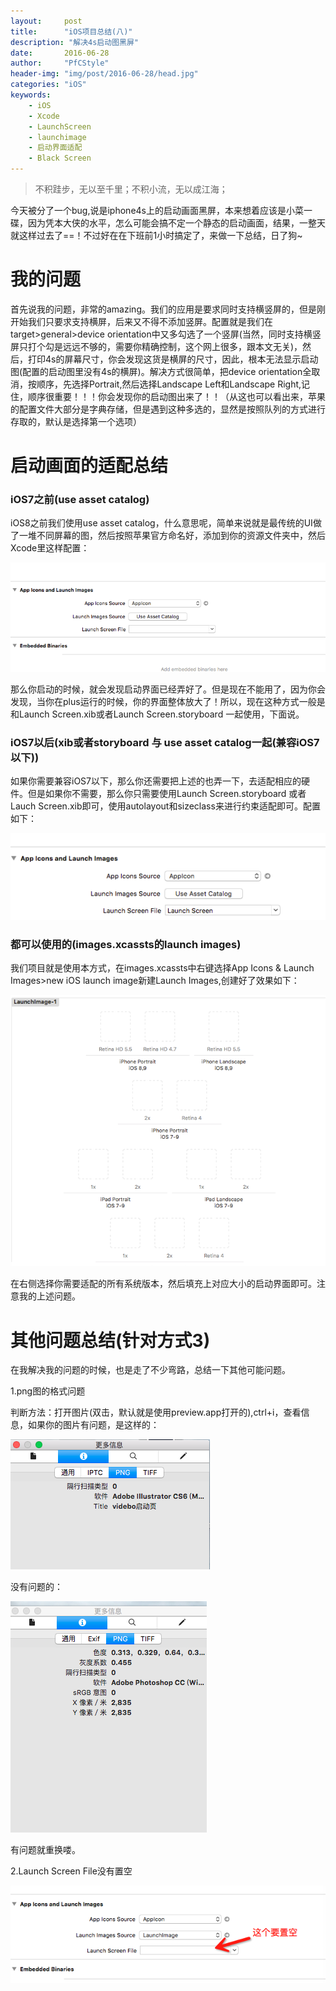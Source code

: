 ```yaml
---
layout:		post
title:		"iOS项目总结(八)"
description: "解决4s启动图黑屏"
date:		2016-06-28
author:		"PfCStyle"
header-img:	"img/post/2016-06-28/head.jpg"
categories: "iOS"
keywords:
    - iOS
    - Xcode
    - LaunchScreen
    - launchimage
    - 启动界面适配
    - Black Screen
---
```


> 不积跬步，无以至千里；不积小流，无以成江海；

今天被分了一个bug,说是iphone4s上的启动画面黑屏，本来想着应该是小菜一碟，因为凭本大侠的水平，怎么可能会搞不定一个静态的启动画面，结果，一整天就这样过去了==！不过好在在下班前1小时搞定了，来做一下总结，日了狗~

# 我的问题

首先说我的问题，非常的amazing。我们的应用是要求同时支持横竖屏的，但是刚开始我们只要求支持横屏，后来又不得不添加竖屏。配置就是我们在target>general>device orientation中又多勾选了一个竖屏(当然，同时支持横竖屏只打个勾是远远不够的，需要你精确控制，这个网上很多，跟本文无关)，然后，打印4s的屏幕尺寸，你会发现这货是横屏的尺寸，因此，根本无法显示启动图(配置的启动图里没有4s的横屏)。解决方式很简单，把device orientation全取消，按顺序，先选择Portrait,然后选择Landscape Left和Landscape Right,记住，顺序很重要！！！你会发现你的启动图出来了！！（从这也可以看出来，苹果的配置文件大部分是字典存储，但是遇到这种多选的，显然是按照队列的方式进行存取的，默认是选择第一个选项）

# 启动画面的适配总结

### iOS7之前(use asset catalog)

iOS8之前我们使用use asset catalog，什么意思呢，简单来说就是最传统的UI做了一堆不同屏幕的图，然后按照苹果官方命名好，添加到你的资源文件夹中，然后Xcode里这样配置：

![](/img/post/2016-06-28/assetcatalog1.png)

那么你启动的时候，就会发现启动界面已经弄好了。但是现在不能用了，因为你会发现，当你在plus运行的时候，你的界面整体放大了！所以，现在这种方式一般是和Launch Screen.xib或者Launch Screen.storyboard 一起使用，下面说。

### iOS7以后(xib或者storyboard 与 use asset catalog一起(兼容iOS7以下))

如果你需要兼容iOS7以下，那么你还需要把上述的也弄一下，去适配相应的硬件。但是如果你不需要，那么你只需要使用Launch Screen.storyboard 或者 Lauch Screen.xib即可，使用autolayout和sizeclass来进行约束适配即可。配置如下：

![](/img/post/2016-06-28/xib.png)

### 都可以使用的(images.xcassts的launch images)

我们项目就是使用本方式，在images.xcassts中右键选择App Icons & Launch Images>new iOS launch image新建Launch Images,创建好了效果如下：

![](/img/post/2016-06-28/imagesassets.png)

在右侧选择你需要适配的所有系统版本，然后填充上对应大小的启动界面即可。注意我的上述问题。

# 其他问题总结(针对方式3)

在我解决我的问题的时候，也是走了不少弯路，总结一下其他可能问题。

1.png图的格式问题

判断方法：打开图片(双击，默认就是使用preview.app打开的),ctrl+i，查看信息，如果你的图片有问题，是这样的：

![](/img/post/2016-06-28/wrong.png)

没有问题的：

![](/img/post/2016-06-28/right.png)

有问题就重换喽。

2.Launch Screen File没有置空

![](/img/post/2016-06-28/launchfile.png)






